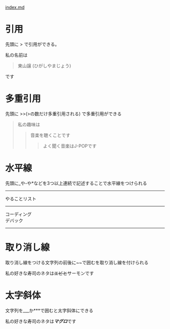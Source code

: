 [index.md](index.md)

# 引用
先頭に > で引用ができる。

私の名前は
>東山譲 (ひがしやまじょう)
  
です

# 多重引用
先頭に >>(>の数だけ多重引用される) で多重引用ができる
  
>私の趣味は
>>音楽を聴くことです
>>>よく聞く音楽はJ-POPです

# 水平線
先頭に_や-や*などを3つ以上連続で記述することで水平線をつけられる  
  
***
  
やることリスト  
  
---
  
コーディング  
デバック 
  
---

# 取り消し線
取り消し線をつける文字列の前後に~~で囲むを取り消し線を付けられる  
  
私の好きな寿司のネタは~~エビと~~サーモンです

# 太字斜体
文字列を___か***で囲むと太字斜体にできる  

私の好きな寿司のネタは***マグロ***です 
